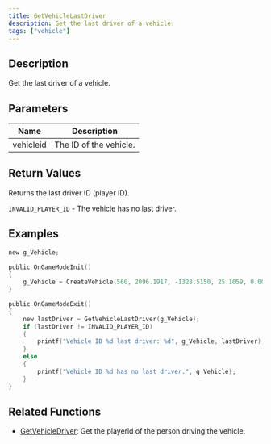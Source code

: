 ```yaml
---
title: GetVehicleLastDriver
description: Get the last driver of a vehicle.
tags: ["vehicle"]
---
```


<VersionWarn version='omp v1.1.0.2612' />

## Description

Get the last driver of a vehicle.

## Parameters

| Name      | Description            |
|-----------|------------------------|
| vehicleid | The ID of the vehicle. |

## Return Values

Returns the last driver ID (player ID).

`INVALID_PLAYER_ID` - The vehicle has no last driver.

## Examples

```c
new g_Vehicle;

public OnGameModeInit()
{
    g_Vehicle = CreateVehicle(560, 2096.1917, -1328.5150, 25.1059, 0.0000, 1, 8, 60);
}

public OnGameModeExit()
{
    new lastDriver = GetVehicleLastDriver(g_Vehicle);
    if (lastDriver != INVALID_PLAYER_ID)
    {
        printf("Vehicle ID %d last driver: %d", g_Vehicle, lastDriver);
    }
    else
    {
        printf("Vehicle ID %d has no last driver.", g_Vehicle);
    }
}
```

## Related Functions

- [GetVehicleDriver](GetVehicleDriver): Get the playerid of the person driving the vehicle.

